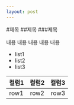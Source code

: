 ```yaml
---
layout: post
---
```


#제목
##제목
###제목

내용
내용
내용
내용
내용

- list1
- list2
- list3


|컬럼1 |컬럼2| 컬럼3 |
|:---|:---:|---:|
|row1|row2|row3|
